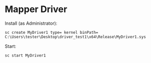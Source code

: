 # Mapper Driver

Install (as Administrator):

```
sc create MyDriver1 type= kernel binPath= C:\Users\tester\Desktop\driver_test1\x64\Release\MyDriver1.sys
```

Start:

```
sc start MyDriver1
```
